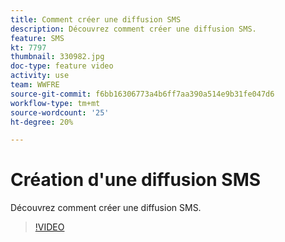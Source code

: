 ```yaml
---
title: Comment créer une diffusion SMS
description: Découvrez comment créer une diffusion SMS.
feature: SMS
kt: 7797
thumbnail: 330982.jpg
doc-type: feature video
activity: use
team: WWFRE
source-git-commit: f6bb16306773a4b6ff7aa390a514e9b31fe047d6
workflow-type: tm+mt
source-wordcount: '25'
ht-degree: 20%

---
```



# Création d&#39;une diffusion SMS

Découvrez comment créer une diffusion SMS.

>[!VIDEO](https://video.tv.adobe.com/v/330982)
